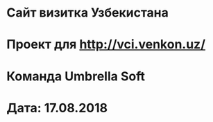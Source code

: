 # Сайт визитка Узбекистана
# Проект для http://vci.venkon.uz/
# Команда Umbrella Soft
# Дата: 17.08.2018
